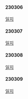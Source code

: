 
#### 230306
[일지](https://spiky-scene-ef7.notion.site/749919f303d04615814ce8fefe358667)


#### 230307
[일지](https://spiky-scene-ef7.notion.site/7e284c8da5864a6eb65d37078d3ee09b)


#### 230308
[일지](https://spiky-scene-ef7.notion.site/1a01387462d6400abd7f8469ea05e522)

#### 230309
[일지](https://spiky-scene-ef7.notion.site/accb10be40b645daa218734183bc543c)
